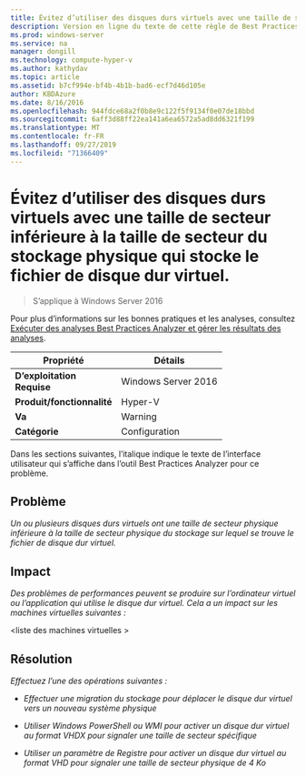 ```yaml
---
title: Évitez d’utiliser des disques durs virtuels avec une taille de secteur inférieure à la taille de secteur du stockage physique qui stocke le fichier de disque dur virtuel.
description: Version en ligne du texte de cette règle de Best Practices Analyzer.
ms.prod: windows-server
ms.service: na
manager: dongill
ms.technology: compute-hyper-v
ms.author: kathydav
ms.topic: article
ms.assetid: b7cf994e-bf4b-4b1b-bad6-ecf7d46d105e
author: KBDAzure
ms.date: 8/16/2016
ms.openlocfilehash: 944fdce68a2f0b8e9c122f5f9134f0e07de18bbd
ms.sourcegitcommit: 6aff3d88ff22ea141a6ea6572a5ad8dd6321f199
ms.translationtype: MT
ms.contentlocale: fr-FR
ms.lasthandoff: 09/27/2019
ms.locfileid: "71366409"
---
```

# <a name="avoid-using-virtual-hard-disks-with-a-sector-size-less-than-the-sector-size-of-the-physical-storage-that-stores-the-virtual-hard-disk-file"></a>Évitez d’utiliser des disques durs virtuels avec une taille de secteur inférieure à la taille de secteur du stockage physique qui stocke le fichier de disque dur virtuel.

>S’applique à Windows Server 2016

Pour plus d’informations sur les bonnes pratiques et les analyses, consultez [Exécuter des analyses Best Practices Analyzer et gérer les résultats des analyses](https://go.microsoft.com/fwlink/p/?LinkID=223177).  
  
|Propriété|Détails|  
|-|-|  
|**D’exploitation** <br />**Requise**|Windows Server 2016|  
|**Produit/fonctionnalité**|Hyper-V|  
|**Va**|Warning|  
|**Catégorie**|Configuration|  
  
Dans les sections suivantes, l’italique indique le texte de l’interface utilisateur qui s’affiche dans l’outil Best Practices Analyzer pour ce problème.  
  
## <a name="issue"></a>**Problème**  
*Un ou plusieurs disques durs virtuels ont une taille de secteur physique inférieure à la taille de secteur physique du stockage sur lequel se trouve le fichier de disque dur virtuel.*  
  
## <a name="impact"></a>**Impact**  
*Des problèmes de performances peuvent se produire sur l’ordinateur virtuel ou l’application qui utilise le disque dur virtuel. Cela a un impact sur les machines virtuelles suivantes :*  
  
\<liste des machines virtuelles >  
  
## <a name="resolution"></a>**Résolution**  
*Effectuez l’une des opérations suivantes :*  
  
-   *Effectuer une migration du stockage pour déplacer le disque dur virtuel vers un nouveau système physique*  
  
-   *Utiliser Windows PowerShell ou WMI pour activer un disque dur virtuel au format VHDX pour signaler une taille de secteur spécifique*  
  
-   *Utiliser un paramètre de Registre pour activer un disque dur virtuel au format VHD pour signaler une taille de secteur physique de 4 Ko*  
  


